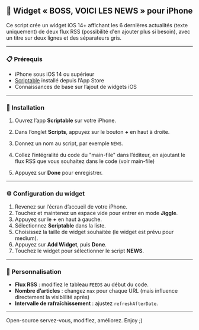 ## 📰 Widget « BOSS, VOICI LES NEWS » pour iPhone

Ce script crée un widget iOS 14+ affichant les 6 dernières actualités (texte uniquement) de deux flux RSS (possibilité d'en ajouter plus si besoin), avec un titre sur deux lignes et des séparateurs gris.

---

### 📋 Prérequis

* iPhone sous iOS 14 ou supérieur
* [Scriptable](https://scriptable.app/) installé depuis l’App Store
* Connaissances de base sur l’ajout de widgets iOS

---

### 🚀 Installation

1. Ouvrez l’app **Scriptable** sur votre iPhone.

2. Dans l’onglet **Scripts**, appuyez sur le bouton **+** en haut à droite.

3. Donnez un nom au script, par exemple `NEWS`.

4. Collez l’intégralité du code du "main-file" dans l’éditeur, en ajoutant le flux RSS que vous souhaitez dans le code (voir main-file)

5. Appuyez sur **Done** pour enregistrer.

---

### ⚙️ Configuration du widget

1. Revenez sur l’écran d’accueil de votre iPhone.
2. Touchez et maintenez un espace vide pour entrer en mode **Jiggle**.
3. Appuyez sur le **+** en haut à gauche.
4. Sélectionnez **Scriptable** dans la liste.
5. Choisissez la taille de widget souhaitée (le widget est prévu pour medium).
6. Appuyez sur **Add Widget**, puis **Done**.
7. Touchez le widget pour sélectionner le script **NEWS**.

---

### 🔧 Personnalisation

* **Flux RSS** : modifiez le tableau `FEEDS` au début du code.
* **Nombre d’articles** : changez `max` pour chaque URL (mais influence directement la visiblilité après)
* **Intervalle de rafraîchissement** : ajustez `refreshAfterDate`.

---

Open-source servez-vous, modifiez, améliorez. Enjoy ;)
